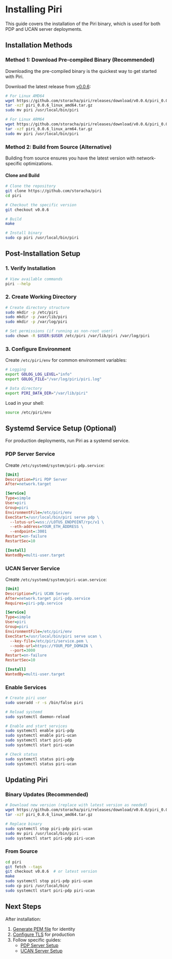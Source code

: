 # Installing Piri

This guide covers the installation of the Piri binary, which is used for both PDP and UCAN server deployments.

## Installation Methods

### Method 1: Download Pre-compiled Binary (Recommended)

Downloading the pre-compiled binary is the quickest way to get started with Piri.

Download the latest release from [v0.0.6](https://github.com/storacha/piri/releases/tag/v0.0.6):

```bash
# For Linux AMD64
wget https://github.com/storacha/piri/releases/download/v0.0.6/piri_0.0.6_linux_amd64.tar.gz
tar -xzf piri_0.0.6_linux_amd64.tar.gz
sudo mv piri /usr/local/bin/piri

# For Linux ARM64
wget https://github.com/storacha/piri/releases/download/v0.0.6/piri_0.0.6_linux_arm64.tar.gz
tar -xzf piri_0.0.6_linux_arm64.tar.gz
sudo mv piri /usr/local/bin/piri
```

### Method 2: Build from Source (Alternative)

Building from source ensures you have the latest version with network-specific optimizations.

#### Clone and Build

```bash
# Clone the repository
git clone https://github.com/storacha/piri
cd piri

# Checkout the specific version
git checkout v0.0.6

# Build
make

# Install binary
sudo cp piri /usr/local/bin/piri
```

## Post-Installation Setup

### 1. Verify Installation

```bash
# View available commands
piri --help
```

### 2. Create Working Directory

```bash
# Create directory structure
sudo mkdir -p /etc/piri
sudo mkdir -p /var/lib/piri
sudo mkdir -p /var/log/piri

# Set permissions (if running as non-root user)
sudo chown -R $USER:$USER /etc/piri /var/lib/piri /var/log/piri
```

### 3. Configure Environment

Create `/etc/piri/env` for common environment variables:

```bash
# Logging
export GOLOG_LOG_LEVEL="info"
export GOLOG_FILE="/var/log/piri/piri.log"

# Data directory
export PIRI_DATA_DIR="/var/lib/piri"
```

Load in your shell:
```bash
source /etc/piri/env
```

## Systemd Service Setup (Optional)

For production deployments, run Piri as a systemd service.

### PDP Server Service

Create `/etc/systemd/system/piri-pdp.service`:

```ini
[Unit]
Description=Piri PDP Server
After=network.target

[Service]
Type=simple
User=piri
Group=piri
EnvironmentFile=/etc/piri/env
ExecStart=/usr/local/bin/piri serve pdp \
  --lotus-url=wss://LOTUS_ENDPOINT/rpc/v1 \
  --eth-address=YOUR_ETH_ADDRESS \
  --endpoint=:3001
Restart=on-failure
RestartSec=10

[Install]
WantedBy=multi-user.target
```

### UCAN Server Service

Create `/etc/systemd/system/piri-ucan.service`:

```ini
[Unit]
Description=Piri UCAN Server
After=network.target piri-pdp.service
Requires=piri-pdp.service

[Service]
Type=simple
User=piri
Group=piri
EnvironmentFile=/etc/piri/env
ExecStart=/usr/local/bin/piri serve ucan \
  --key-file=/etc/piri/service.pem \
  --node-url=https://YOUR_PDP_DOMAIN \
  --port=3000
Restart=on-failure
RestartSec=10

[Install]
WantedBy=multi-user.target
```

### Enable Services

```bash
# Create piri user
sudo useradd -r -s /bin/false piri

# Reload systemd
sudo systemctl daemon-reload

# Enable and start services
sudo systemctl enable piri-pdp
sudo systemctl enable piri-ucan
sudo systemctl start piri-pdp
sudo systemctl start piri-ucan

# Check status
sudo systemctl status piri-pdp
sudo systemctl status piri-ucan
```

## Updating Piri

### Binary Updates (Recommended)

```bash
# Download new version (replace with latest version as needed)
wget https://github.com/storacha/piri/releases/download/v0.0.6/piri_0.0.6_linux_amd64.tar.gz
tar -xzf piri_0.0.6_linux_amd64.tar.gz

# Replace binary
sudo systemctl stop piri-pdp piri-ucan
sudo mv piri /usr/local/bin/piri
sudo systemctl start piri-pdp piri-ucan
```

### From Source

```bash
cd piri
git fetch --tags
git checkout v0.0.6  # or latest version
make
sudo systemctl stop piri-pdp piri-ucan
sudo cp piri /usr/local/bin/
sudo systemctl start piri-pdp piri-ucan
```

## Next Steps

After installation:
1. [Generate PEM file](./key-generation.md) for identity
2. [Configure TLS](./tls-termination.md) for production
3. Follow specific guides:
   - [PDP Server Setup](../guides/pdp-server-piri.md)
   - [UCAN Server Setup](../guides/ucan-server.md)
